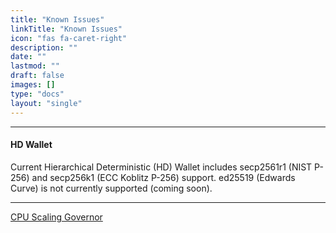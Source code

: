 ```yaml
---
title: "Known Issues"
linkTitle: "Known Issues"
icon: "fas fa-caret-right"
description: ""
date: ""
lastmod: ""
draft: false
images: []
type: "docs"
layout: "single"
---
```


----------

#### HD Wallet
Current Hierarchical Deterministic (HD) Wallet includes secp2561r1 (NIST P-256) and secp256k1 (ECC Koblitz P-256) support. ed25519 (Edwards Curve) is not currently supported (coming soon).

----------

<p><a href="https://docs.zymbit.com/reference/known-issues/cpu-scaling/">CPU Scaling Governor</a></p>

